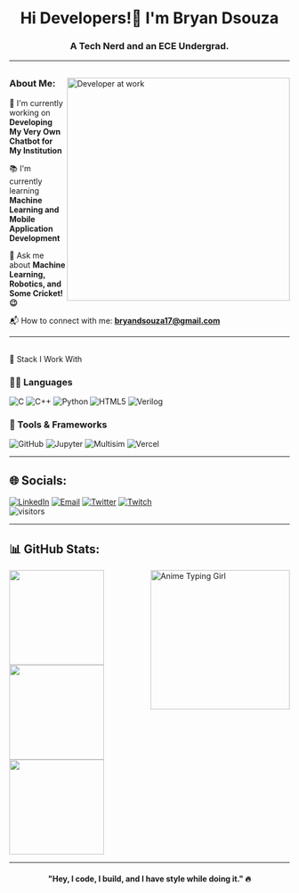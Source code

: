 <h1 align="center">Hi Developers!👋 I'm Bryan Dsouza</h1>
<h3 align="center">A Tech Nerd and an ECE Undergrad.</h3>

---

<div style="margin-top: 30px;">
  <img align="right" alt="Developer at work" width="400" src="https://media.tenor.com/2uyENRmiUt0AAAAC/coding.gif">
</div>

### About Me:

💼 I'm currently working on **Developing My Very Own Chatbot for My Institution**  

📚 I'm currently learning **Machine Learning and Mobile Application Development**  

🤖 Ask me about **Machine Learning, Robotics, and Some Cricket!😉**  

📬 How to connect with me: **bryandsouza17@gmail.com**

---

<br clear="right"/>
🔧 Stack I Work With

### 👨‍💻 Languages  
![C](https://img.shields.io/badge/C-%2300599C.svg?style=for-the-badge&logo=c&logoColor=white)
![C++](https://img.shields.io/badge/C++-%2300599C.svg?style=for-the-badge&logo=c%2B%2B&logoColor=white)
![Python](https://img.shields.io/badge/Python-%233776AB.svg?style=for-the-badge&logo=python&logoColor=white)
![HTML5](https://img.shields.io/badge/HTML5-%23E34F26.svg?style=for-the-badge&logo=html5&logoColor=white)
![Verilog](https://img.shields.io/badge/Verilog-%23ED8B00.svg?style=for-the-badge&logo=codeforces&logoColor=white)

### 🧰 Tools & Frameworks  
![GitHub](https://img.shields.io/badge/GitHub-%23121011.svg?style=for-the-badge&logo=github&logoColor=white)
![Jupyter](https://img.shields.io/badge/Jupyter-%23F37626.svg?style=for-the-badge&logo=jupyter&logoColor=white)
![Multisim](https://img.shields.io/badge/Multisim-%230070AD.svg?style=for-the-badge&logo=ni&logoColor=white)
![Vercel](https://img.shields.io/badge/Vercel-%23000000.svg?style=for-the-badge&logo=vercel&logoColor=white)

---

## 🌐 Socials:
[![LinkedIn](https://img.shields.io/badge/LinkedIn-%230077B5.svg?logo=linkedin&logoColor=white)](https://www.linkedin.com/in/bryan-dsza17/) 
[![Email](https://img.shields.io/badge/Email-D14836?logo=gmail&logoColor=white)](mailto:bryandsouza17@gmail.com)
[![Twitter](https://img.shields.io/badge/Twitter-%231DA1F2.svg?logo=Twitter&logoColor=white)](https://twitter.com/bryan_dsza17) 
[![Twitch](https://img.shields.io/badge/Twitch-%239146FF.svg?logo=Twitch&logoColor=white)](https://twitch.tv/bryan_dsza17)  
<img src="https://komarev.com/ghpvc/?username=BryanDsza17&style=flat" alt="visitors"/>

---

## 📊 GitHub Stats:

<div align="left">
  <img src="https://github-readme-stats.vercel.app/api?username=BryanDsza17&theme=tokyonight&hide_border=false&include_all_commits=true&count_private=true" height="170" />
  <img align="right" src="https://i.imgflip.com/65efzo.gif" width="250" alt="Anime Typing Girl" />
</div>

<div align="left">
  <img src="https://github-readme-streak-stats.herokuapp.com/?user=BryanDsza17&theme=tokyonight&hide_border=false" height="170" />
</div>

<div align="left">
  <img src="https://github-readme-stats.vercel.app/api/top-langs/?username=BryanDsza17&theme=tokyonight&hide_border=false&layout=compact" height="170" />
</div>

---

<h4 align="center">
   "Hey, I code, I build, and I have style while doing it." 🔥
</h4>
